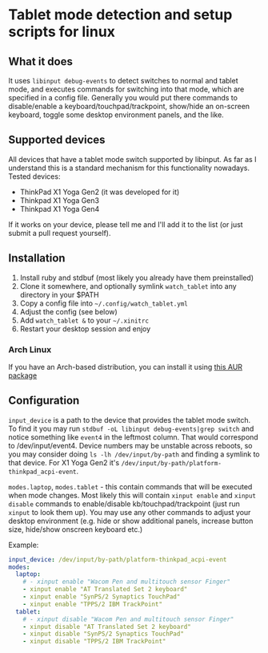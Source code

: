 # Tablet mode detection and setup scripts for linux

## What it does

It uses `libinput debug-events` to detect switches to normal and tablet mode,
and executes commands for switching into that mode, which are specified in
a config file. Generally you would put there commands to disable/enable a
keyboard/touchpad/trackpoint, show/hide an on-screen keyboard, toggle some desktop
environment panels, and the like.

## Supported devices

All devices that have a tablet mode switch supported by libinput. As far as I understand
this is a standard mechanism for this functionality nowadays. Tested devices:

- ThinkPad X1 Yoga Gen2 (it was developed for it)
- Thinkpad X1 Yoga Gen3
- Thinkpad X1 Yoga Gen4

If it works on your device, please tell me and I'll add it to the list (or just submit a pull request yourself).

## Installation

1. Install ruby and stdbuf (most likely you already have them preinstalled)
2. Clone it somewhere, and optionally symlink `watch_tablet` into any directory in your $PATH
3. Copy a config file into `~/.config/watch_tablet.yml`
4. Adjust the config (see below)
5. Add `watch_tablet &` to your `~/.xinitrc`
6. Restart your desktop session and enjoy

### Arch Linux

If you have an Arch-based distribution, you can install it using [this AUR package](https://aur.archlinux.org/packages/detect-tablet-mode-git/)


## Configuration

`input_device` is a path to the device that provides the tablet mode switch. To find it you
may run `stdbuf -oL libinput debug-events|grep switch` and notice something like `event4` in
the leftmost column. That would correspond to /dev/input/event4. Device numbers may be unstable
across reboots, so you may consider doing `ls -lh /dev/input/by-path` and finding a symlink to
that device. For X1 Yoga Gen2 it's `/dev/input/by-path/platform-thinkpad_acpi-event`.

`modes.laptop`, `modes.tablet` - this contain commands that will be executed when mode changes.
Most likely this will contain `xinput enable` and `xinput disable` commands to enable/disable
kb/touchpad/trackpoint (just run `xinput` to look them up). You may use any other commands
to adjust your desktop environment (e.g. hide or show additional panels, increase button size,
hide/show onscreen keyboard etc.)

Example:

```yaml
input_device: /dev/input/by-path/platform-thinkpad_acpi-event
modes:
  laptop:
    # - xinput enable "Wacom Pen and multitouch sensor Finger"
    - xinput enable "AT Translated Set 2 keyboard"
    - xinput enable "SynPS/2 Synaptics TouchPad"
    - xinput enable "TPPS/2 IBM TrackPoint"
  tablet:
    # - xinput disable "Wacom Pen and multitouch sensor Finger"
    - xinput disable "AT Translated Set 2 keyboard"
    - xinput disable "SynPS/2 Synaptics TouchPad"
    - xinput disable "TPPS/2 IBM TrackPoint"
```

